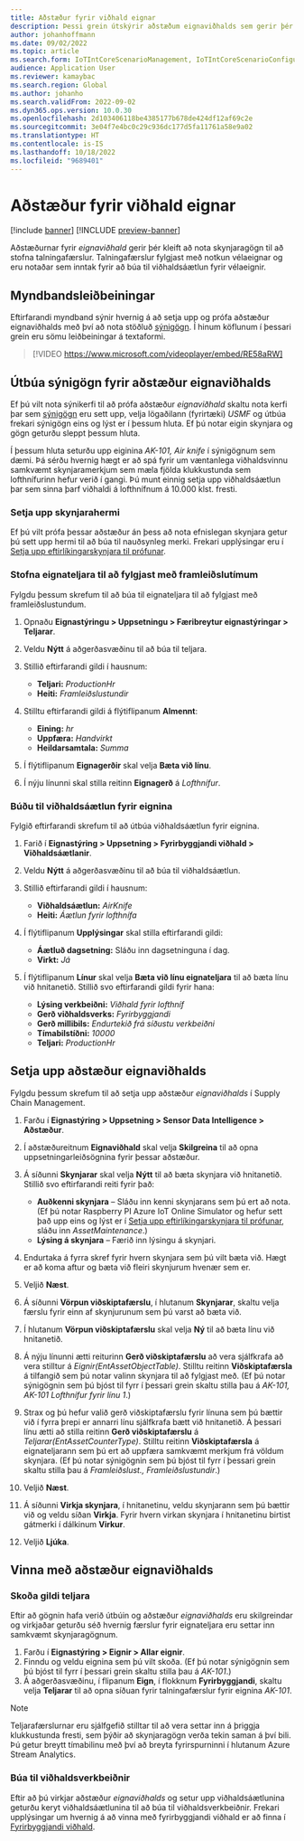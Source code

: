 ```yaml
---
title: Aðstæður fyrir viðhald eignar
description: Þessi grein útskýrir aðstæðum eignaviðhalds sem gerir þér kleift að nota skynjaragögn til að stofna talningafærslur sem fylgjast með notkun vélaeignar.
author: johanhoffmann
ms.date: 09/02/2022
ms.topic: article
ms.search.form: IoTIntCoreScenarioManagement, IoTIntCoreScenarioConfigurationWizardV2, EntAssetCounter
audience: Application User
ms.reviewer: kamaybac
ms.search.region: Global
ms.author: johanho
ms.search.validFrom: 2022-09-02
ms.dyn365.ops.version: 10.0.30
ms.openlocfilehash: 2d103406118be4385177b678de424df12af69c2e
ms.sourcegitcommit: 3e04f7e4bc0c29c936dc177d5fa11761a58e9a02
ms.translationtype: HT
ms.contentlocale: is-IS
ms.lasthandoff: 10/18/2022
ms.locfileid: "9689401"
---
```

# <a name="the-asset-maintenance-scenario"></a>Aðstæður fyrir viðhald eignar

[!include [banner](../includes/banner.md)]
[!INCLUDE [preview-banner](../includes/preview-banner.md)]
<!-- KFM: Preview until further notice -->

Aðstæðurnar fyrir *eignaviðhald* gerir þér kleift að nota skynjaragögn til að stofna talningafærslur. Talningafærslur fylgjast með notkun vélaeignar og eru notaðar sem inntak fyrir að búa til viðhaldsáætlun fyrir vélaeignir.

## <a name="video-instructions"></a>Myndbandsleiðbeiningar

Eftirfarandi myndband sýnir hvernig á að setja upp og prófa aðstæður eignaviðhalds með því að nota stöðluð [sýnigögn](../../fin-ops-core/fin-ops/get-started/demo-data.md). Í hinum köflunum í þessari grein eru sömu leiðbeiningar á textaformi.

> [!VIDEO https://www.microsoft.com/videoplayer/embed/RE58aRW]

## <a name="prepare-demo-data-for-the-asset-maintenance-scenario"></a>Útbúa sýnigögn fyrir aðstæður eignaviðhalds

Ef þú vilt nota sýnikerfi til að prófa aðstæður *eignaviðhald* skaltu nota kerfi þar sem [sýnigögn](../../fin-ops-core/fin-ops/get-started/demo-data.md) eru sett upp, velja lögaðilann (fyrirtæki) *USMF* og útbúa frekari sýnigögn eins og lýst er í þessum hluta. Ef þú notar eigin skynjara og gögn geturðu sleppt þessum hluta.

Í þessum hluta seturðu upp eiginina *AK-101, Air knife* í sýnigögnum sem dæmi. Þá sérðu hvernig hægt er að spá fyrir um væntanlega viðhaldsvinnu samkvæmt skynjaramerkjum sem mæla fjölda klukkustunda sem lofthnífurinn hefur verið í gangi. Þú munt einnig setja upp viðhaldsáætlun þar sem sinna þarf viðhaldi á lofthnífnum á 10.000 klst. fresti.

### <a name="set-up-a-sensor-simulator"></a>Setja upp skynjarahermi

Ef þú vilt prófa þessar aðstæður án þess að nota efnislegan skynjara getur þú sett upp hermi til að búa til nauðsynleg merki. Frekari upplýsingar eru í [Setja upp eftirlíkingarskynjara til prófunar](sdi-set-up-simulated-sensor.md).

### <a name="create-an-asset-counter-to-track-production-hours"></a>Stofna eignateljara til að fylgjast með framleiðslutímum

Fylgdu þessum skrefum til að búa til eignateljara til að fylgjast með framleiðslustundum.

1. Opnaðu **Eignastýringu \> Uppsetningu \> Færibreytur eignastýringar \> Teljarar**.
1. Veldu **Nýtt** á aðgerðasvæðinu til að búa til teljara.
1. Stillið eftirfarandi gildi í hausnum:

    - **Teljari:** *ProductionHr*
    - **Heiti:** *Framleiðslustundir*

1. Stilltu eftirfarandi gildi á flýtiflipanum **Almennt**:

    - **Eining:** *hr*
    - **Uppfæra:** *Handvirkt*
    - **Heildarsamtala:** *Summa*

1. Í flýtiflipanum **Eignagerðir** skal velja **Bæta við línu**.
1. Í nýju línunni skal stilla reitinn **Eignagerð** á *Lofthnífur*.

### <a name="create-a-maintenance-plan-for-the-asset"></a>Búðu til viðhaldsáætlun fyrir eignina

Fylgið eftirfarandi skrefum til að útbúa viðhaldsáætlun fyrir eignina.

1. Farið í **Eignastýring \> Uppsetning \> Fyrirbyggjandi viðhald \> Viðhaldsáætlanir**.
1. Veldu **Nýtt** á aðgerðasvæðinu til að búa til viðhaldsáætlun.
1. Stillið eftirfarandi gildi í hausnum:

    - **Viðhaldsáætlun:** *AirKnife*
    - **Heiti:** *Áætlun fyrir lofthnífa*

1. Í flýtiflipanum **Upplýsingar** skal stilla eftirfarandi gildi:

    - **Áætluð dagsetning:** Sláðu inn dagsetninguna í dag.
    - **Virkt:** *Já*

1. Í flýtiflipanum **Línur** skal velja **Bæta við línu eignateljara** til að bæta línu við hnitanetið. Stillið svo eftirfarandi gildi fyrir hana:

    - **Lýsing verkbeiðni:** *Viðhald fyrir lofthníf*
    - **Gerð viðhaldsverks:** *Fyrirbyggjandi*
    - **Gerð millibils:** *Endurtekið frá síðustu verkbeiðni*
    - **Tímabilstíðni:** *10000*
    - **Teljari:** *ProductionHr*

## <a name="set-up-the-asset-maintenance-scenario"></a>Setja upp aðstæður eignaviðhalds

Fylgdu þessum skrefum til að setja upp aðstæður *eignaviðhalds* í Supply Chain Management.

1. Farðu í **Eignastýring \> Uppsetning \> Sensor Data Intelligence \> Aðstæður**.
1. Í aðstæðureitnum **Eignaviðhald** skal velja **Skilgreina** til að opna uppsetningarleiðsögnina fyrir þessar aðstæður.
1. Á síðunni **Skynjarar** skal velja **Nýtt** til að bæta skynjara við hnitanetið. Stillið svo eftirfarandi reiti fyrir það:

    - **Auðkenni skynjara** – Sláðu inn kenni skynjarans sem þú ert að nota. (Ef þú notar Raspberry PI Azure IoT Online Simulator og hefur sett það upp eins og lýst er í [Setja upp eftirlíkingarskynjara til prófunar](sdi-set-up-simulated-sensor.md), sláðu inn *AssetMaintenance*.)
    - **Lýsing á skynjara** – Færið inn lýsingu á skynjari.

1. Endurtaka á fyrra skref fyrir hvern skynjara sem þú vilt bæta við. Hægt er að koma aftur og bæta við fleiri skynjurum hvenær sem er.
1. Veljið **Næst**.
1. Á síðunni **Vörpun viðskiptafærslu**, í hlutanum **Skynjarar**, skaltu velja færslu fyrir einn af skynjurunum sem þú varst að bæta við.
1. Í hlutanum **Vörpun viðskiptafærslu** skal velja **Ný** til að bæta línu við hnitanetið.
1. Á nýju línunni ætti reiturinn **Gerð viðskiptafærslu** að vera sjálfkrafa að vera stilltur á *Eignir(EntAssetObjectTable)*. Stilltu reitinn **Viðskiptafærsla** á tilfangið sem þú notar valinn skynjara til að fylgjast með. (Ef þú notar sýnigögnin sem þú bjóst til fyrr í þessari grein skaltu stilla þau á *AK-101, AK-101 Lofthnífur fyrir línu 1*.)
1. Strax og þú hefur valið gerð viðskiptafærslu fyrir línuna sem þú bættir við í fyrra þrepi er annarri línu sjálfkrafa bætt við hnitanetið. Á þessari línu ætti að stilla reitinn **Gerð viðskiptafærslu** á *Teljarar(EntAssetCounterType)*. Stilltu reitinn **Viðskiptafærsla** á eignateljarann sem þú ert að uppfæra samkvæmt merkjum frá völdum skynjara. (Ef þú notar sýnigögnin sem þú bjóst til fyrr í þessari grein skaltu stilla þau á *Framleiðslust., Framleiðslustundir*.)
1. Veljið **Næst**.
1. Á síðunni **Virkja skynjara**, í hnitanetinu, veldu skynjarann sem þú bættir við og veldu síðan **Virkja**. Fyrir hvern virkan skynjara í hnitanetinu birtist gátmerki í dálkinum **Virkur**.
1. Veljið **Ljúka**.

## <a name="work-with-the-asset-maintenance-scenario"></a>Vinna með aðstæður eignaviðhalds

### <a name="view-counter-values"></a>Skoða gildi teljara

Eftir að gögnin hafa verið útbúin og aðstæður *eignaviðhalds* eru skilgreindar og virkjaðar geturðu séð hvernig færslur fyrir eignateljara eru settar inn samkvæmt skynjaragögnum.

1. Farðu í **Eignastýring \> Eignir \> Allar eignir**.
1. Finndu og veldu eignina sem þú vilt skoða. (Ef þú notar sýnigögnin sem þú bjóst til fyrr í þessari grein skaltu stilla þau á *AK-101*.)
1. Á aðgerðasvæðinu, í flipanum **Eign**, í flokknum **Fyrirbyggjandi**, skaltu velja **Teljarar** til að opna síðuan fyrir talningafærslur fyrir eignina *AK-101*.

> [!NOTE]
> Teljarafærslurnar eru sjálfgefið stilltar til að vera settar inn á þriggja klukkustunda fresti, sem þýðir að skynjaragögn verða tekin saman á því bili. Þú getur breytt tímabilinu með því að breyta fyrirspurninni í hlutanum Azure Stream Analytics.

### <a name="generate-maintenance-work-orders"></a>Búa til viðhaldsverkbeiðnir

Eftir að þú virkjar aðstæður *eignaviðhalds* og setur upp viðhaldsáætlunina geturðu keryt viðhaldsáætlunina til að búa til viðhaldsverkbeiðnir. Frekari upplýsingar um hvernig á að vinna með fyrirbyggjandi viðhald er að finna í [Fyrirbyggjandi viðhald](../asset-management/preventive-and-reactive-maintenance/preventive-maintenance-overview.md).
